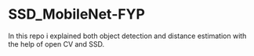 # SSD_MobileNet-FYP
In this repo i explained both object detection and distance estimation with the help of open CV and SSD.
